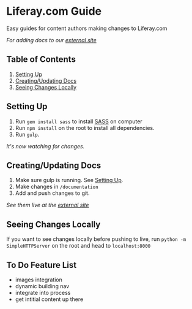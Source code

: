 # Liferay.com Guide
Easy guides for content authors making changes to Liferay.com

*For adding docs to our [external site](http://ryanschuhler.github.io/lrdcom-recipes/)*

## Table of Contents
1. [Setting Up](#setting-up)
2. [Creating/Updating Docs](#creating-updating-docs)
3. [Seeing Changes Locally](#seeing-changes-locally)

## Setting Up
1. Run `gem install sass` to install [SASS](http://sass-lang.com/install) on computer 
2. Run `npm install` on the root to install all dependencies. 
3. Run `gulp`. 

*It's now watching for changes.*

## Creating/Updating Docs
1. Make sure gulp is running. See [Setting Up](#setting-up).
2. Make changes in `/documentation`
3. Add and push changes to git.

*See them live at the [external site](http://ryanschuhler.github.io/lrdcom-recipes/)*

## Seeing Changes Locally
If you want to see changes locally before pushing to live, run `python -m SimpleHTTPServer` on the root and head to `localhost:8000`

## To Do Feature List
- images integration
- dynamic building nav
- integrate into process
- get intitial content up there